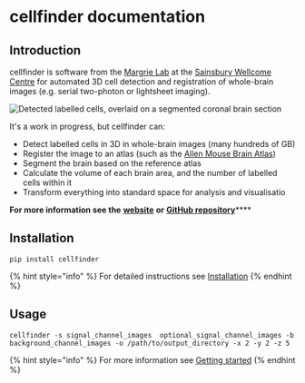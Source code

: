 # cellfinder documentation

## Introduction

cellfinder is software from the [Margrie Lab](https://www.sainsburywellcome.org/web/groups/margrie-lab) at the [Sainsbury Wellcome Centre](https://www.sainsburywellcome.org/web/) for automated 3D cell detection and registration of whole-brain images \(e.g. serial two-photon or lightsheet imaging\).

![Detected labelled cells, overlaid on a segmented coronal brain section](https://cellfinder.info/images/cells.png)

It's a work in progress, but cellfinder can:

* Detect labelled cells in 3D in whole-brain images \(many hundreds of GB\)
* Register the image to an atlas \(such as the [Allen Mouse Brain Atlas](https://atlas.brain-map.org/atlas?atlas=602630314)\)
* Segment the brain based on the reference atlas
* Calculate the volume of each brain area, and the number of labelled cells within it
* Transform everything into standard space for analysis and visualisatio

**For more information see the** [**website**](https://cellfinder.info) **or** [**GitHub repository**](https://github.com/SainsburyWellcomeCentre/cellfinder)\*\*\*\*

## Installation

```text
pip install cellfinder
```

{% hint style="info" %}
For detailed instructions see [Installation](installation/installation.md)
{% endhint %}

## Usage

```text
cellfinder -s signal_channel_images  optional_signal_channel_images -b background_channel_images -o /path/to/output_directory -x 2 -y 2 -z 5
```

{% hint style="info" %}
For more information see [Getting started](user-guide/getting-started.md)
{% endhint %}

